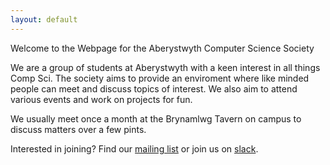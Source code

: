 ```yaml
---
layout: default
---
```

Welcome to the Webpage for the Aberystwyth Computer Science Society

We are a group of students at Aberystwyth with a keen interest in all things
Comp Sci. The society aims to provide an enviroment where like minded people
can meet and discuss topics of interest. We also aim to attend various events
and work on projects for fun.

We usually meet once a month at the Brynamlwg Tavern on campus to discuss
matters over a few pints.


Interested in joining? Find our [mailing
list](https://groups.google.com/forum/#!forum/abercompsoc) or join us on
[slack](https://abercompsoc.slack.com/signup).
